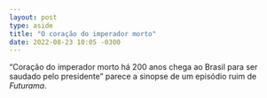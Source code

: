 ```yaml
---
layout: post
type: aside
title: "O coração do imperador morto"
date: 2022-08-23 10:05 -0300
---
```

“Coração do imperador morto há 200 anos chega ao Brasil para ser saudado pelo presidente” parece a sinopse de um episódio ruim de _Futurama_.